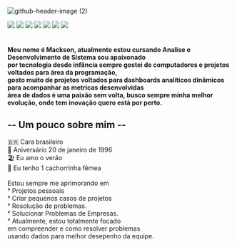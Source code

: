 
![github-header-image (2)](https://github.com/DouglasRm2/DouglasRm2/assets/136249879/039e5d52-3125-4151-a968-3dc0def885d2)


<div>

 <img src="https://img.icons8.com/?size=100&id=13441&format=png&color=000000" style="max-width: 100%;">
 
 <img src="https://img.icons8.com/?size=100&id=xSkewUSqtErH&format=png&color=000000" style="max-width: 100%;">
 
 <img src="https://img.icons8.com/?size=100&id=J0SgMWzAxqFj&format=png&color=000000" style="max-width: 100%;">
 
<img src="https://img.icons8.com/?size=100&id=qYfwpsRXEcpc&format=png&color=000000" style="max-width: 100%;">

<img src="https://img.icons8.com/?size=100&id=ezUTJdV6xvqx&format=png&color=000000" style="max-width: 100%;">

<img src="https://img.icons8.com/?size=100&id=Rffi8qeb2fK5&format=png&color=000000" style="max-width: 100%;">


<img src="  https://img.icons8.com/?size=100&id=ewGOClUtmFX4&format=png&color=000000" style="max-width: 100%;">

</div>
<br>
<div>    </div>
<h4>   Meu nome é Mackson, atualmente estou cursando Analise e Desenvolvimento de Sistema 
  sou apaixonado <br> por tecnologia desde infância sempre gostei de computadores e projetos voltados 
  para área da programação, <br>  gosto muito de projetos  voltados para dashboards analíticos
  dinâmicos para acompanhar as metricas desenvolvidas <br> área de dados é uma paixão sem volta, 
  busco sempre minha melhor evolução, onde tem inovação quero está por perto.

</h4>


<h2> -- Um pouco sobre mim -- </h2> 
🇧🇷 Cara brasileiro 
<br>
👶 Aniversário 20 de janeiro de 1996
<br>
🏖️ Eu amo o verão 
<br>
🐩 Eu tenho 1 cachorrinha fêmea   
<br> 
<br> 
    Estou sempre me aprimorando em <br>
   ° Projetos pessoais <br>
   ° Criar pequenos casos de projetos <br>
   ° Resolução de problemas. <br>
   ° Solucionar Problemas de Empresas. <br>
   ° Atualmente, estou totalmente focado <br> em compreender e como resolver problemas  <br> usando dados para melhor desepenho da equipe.
</div>
<br> 

</div>
<div> 
<br>





